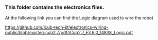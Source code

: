 ### This folder contains the electronics files. 

At the following link you can find the Logic diagram used to wire the robot

https://github.com/icub-tech-iit/electronics-wiring-public/blob/master/icub2.7/pdf/iCub2.7_E3.6.0_14838_Logic.pdf

